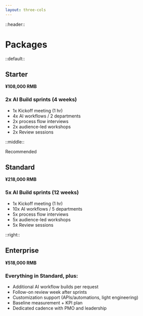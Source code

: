 ```yaml
---
layout: three-cols
---
```


::header::
# Packages

::default::
<div class="package-card">

## Starter

**¥108,000 RMB**

### 2x AI Build sprints (4 weeks)
- 1x Kickoff meeting (1 hr)
- 4x AI workflows / 2 departments
- 2x process flow interviews
- 2x audience-led workshops
- 2x Review sessions

</div>


::middle::
<div class="package-card recommended">
  <div class="badge">Recommended</div>

## Standard 

**¥218,000 RMB**

### 5x AI Build sprints (12 weeks)
- 1x Kickoff meeting (1 hr)
- 10x AI workflows / 5 departments
- 5x process flow interviews
- 5x audience-led workshops
- 5x Review sessions

</div>


::right::
<div class="package-card">

## Enterprise

**¥518,000 RMB**

### Everything in Standard, plus:
- Additional AI workflow builds per request
- Follow-on review week after sprints
- Customization support (APIs/automations, light engineering)
- Baseline measurement + KPI plan
- Dedicated cadence with PMO and leadership

</div>

